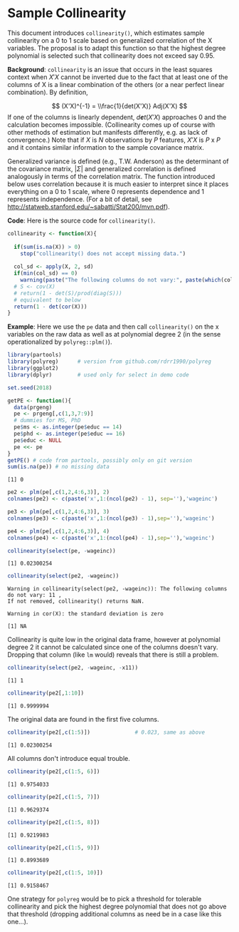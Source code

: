 Sample Collinearity
================

This document introduces `collinearity()`, which estimates sample collinearity on a 0 to 1 scale based on generalized correlation of the X variables. The proposal is to adapt this function so that the highest degree polynomial is selected such that collinearity does not exceed say 0.95.

**Background**: `collinearity` is an issue that occurs in the least squares context when *X*′*X* cannot be inverted due to the fact that at least one of the columns of X is a linear combination of the others (or a near perfect linear combination). By definition,

$$ (X'X)^{-1} = \\frac{1}{det(X'X)} Adj(X'X) $$
 If one of the columns is linearly dependent, *d**e**t*(*X*′*X*) approaches 0 and the calculation becomes impossible. (Collinearity comes up of course with other methods of estimation but manifests differently, e.g. as lack of convergence.) Note that if *X* is *N* observations by *P* features, *X*′*X* is *P* x *P* and it contains similar information to the sample covariance matrix.

Generalized variance is defined (e.g., T.W. Anderson) as the determinant of the covariance matrix, |*Σ*| and generalized correlation is defined analogously in terms of the correlation matrix. The function introduced below uses correlation because it is much easier to interpret since it places everything on a 0 to 1 scale, where 0 represents dependence and 1 represents independence. (For a bit of detail, see <http://statweb.stanford.edu/~sabatti/Stat200/mvn.pdf>).

**Code**: Here is the source code for `collinearity()`.

``` r
collinearity <- function(X){
  
  if(sum(is.na(X)) > 0)
    stop("collinearity() does not accept missing data.")
  
  col_sd <- apply(X, 2, sd)
  if(min(col_sd) == 0)
    warning(paste("The following columns do not vary:", paste(which(col_sd == 0), collase=", "), "\nIf not removed, collinearity() returns NaN.\n"))
  # S <- cov(X)
  # return(1 - det(S)/prod(diag(S)))
  # equivalent to below
  return(1 - det(cor(X)))
}
```

**Example**: Here we use the `pe` data and then call `collinearity()` on the x variables on the raw data as well as at polynomial degree 2 (in the sense operationalized by `polyreg::plm()`).

``` r
library(partools)
library(polyreg)      # version from github.com/rdrr1990/polyreg
library(ggplot2)
library(dplyr)        # used only for select in demo code

set.seed(2018)

getPE <- function(){
  data(prgeng)
  pe <- prgeng[,c(1,3,7:9)]
  # dummies for MS, PhD
  pe$ms <- as.integer(pe$educ == 14)
  pe$phd <- as.integer(pe$educ == 16)
  pe$educ <- NULL
  pe <<- pe
}
getPE() # code from partools, possibly only on git version
sum(is.na(pe)) # no missing data
```

    [1] 0

``` r
pe2 <- plm(pe[,c(1,2,4:6,3)], 2)
colnames(pe2) <- c(paste('x',1:(ncol(pe2) - 1), sep=''),'wageinc')

pe3 <- plm(pe[,c(1,2,4:6,3)], 3)
colnames(pe3) <- c(paste('x',1:(ncol(pe3) - 1),sep=''),'wageinc')

pe4 <- plm(pe[,c(1,2,4:6,3)], 4)
colnames(pe4) <- c(paste('x',1:(ncol(pe4) - 1),sep=''),'wageinc')

collinearity(select(pe, -wageinc))
```

    [1] 0.02300254

``` r
collinearity(select(pe2, -wageinc))
```

    Warning in collinearity(select(pe2, -wageinc)): The following columns do not vary: 11 ,  
    If not removed, collinearity() returns NaN.

    Warning in cor(X): the standard deviation is zero

    [1] NA

Collinearity is quite low in the original data frame, however at polynomial degree 2 it cannot be calculated since one of the columns doesn't vary. Dropping that column (like `lm` would) reveals that there is still a problem.

``` r
collinearity(select(pe2, -wageinc, -x11))
```

    [1] 1

``` r
collinearity(pe2[,1:10])
```

    [1] 0.9999994

The original data are found in the first five columns.

``` r
collinearity(pe2[,c(1:5)])              # 0.023, same as above
```

    [1] 0.02300254

All columns don't introduce equal trouble.

``` r
collinearity(pe2[,c(1:5, 6)])
```

    [1] 0.9754033

``` r
collinearity(pe2[,c(1:5, 7)])
```

    [1] 0.9629374

``` r
collinearity(pe2[,c(1:5, 8)])
```

    [1] 0.9219983

``` r
collinearity(pe2[,c(1:5, 9)])
```

    [1] 0.8993689

``` r
collinearity(pe2[,c(1:5, 10)])
```

    [1] 0.9158467

One strategy for `polyreg` would be to pick a threshold for tolerable collinearity and pick the highest degree polynomial that does not go above that threshold (dropping additional columns as need be in a case like this one...).

